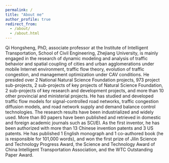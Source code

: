 ```yaml
---
permalink: /
title: "About me"
author_profile: true
redirect_from: 
  - /about/
  - /about.html
---
```

Qi Hongsheng, PhD, associate professor at the Institute of Intelligent Transportation, School of Civil Engineering, Zhejiang University, is mainly engaged in the research of dynamic modeling and analysis of traffic behavior and spatial coupling of cities and urban agglomerations under mobile Internet environment, traffic flow theory, evolution of traffic congestion, and management optimization under CAV conditions. He presided over 2 National Natural Science Foundation projects, 973 project sub-projects, 2 sub-projects of key projects of Natural Science Foundation, 2 sub-projects of key research and development projects, and more than 10 other provincial and ministerial projects. He has studied and developed traffic flow models for signal-controlled road networks, traffic congestion diffusion models, and road network supply and demand balance control technologies. The research results have been industrialized and widely used. More than 80 papers have been published and retrieved in domestic and foreign academic journals such as SCI/EI. As the first inventor, he has been authorized with more than 13 Chinese invention patents and 3 US patents. He has published 1 English monograph and 1 co-authored book (he is responsible for 101,000 words), and won the first prize of Jilin Science and Technology Progress Award, the Science and Technology Award of China Intelligent Transportation Association, and the WTC Outstanding Paper Award.
